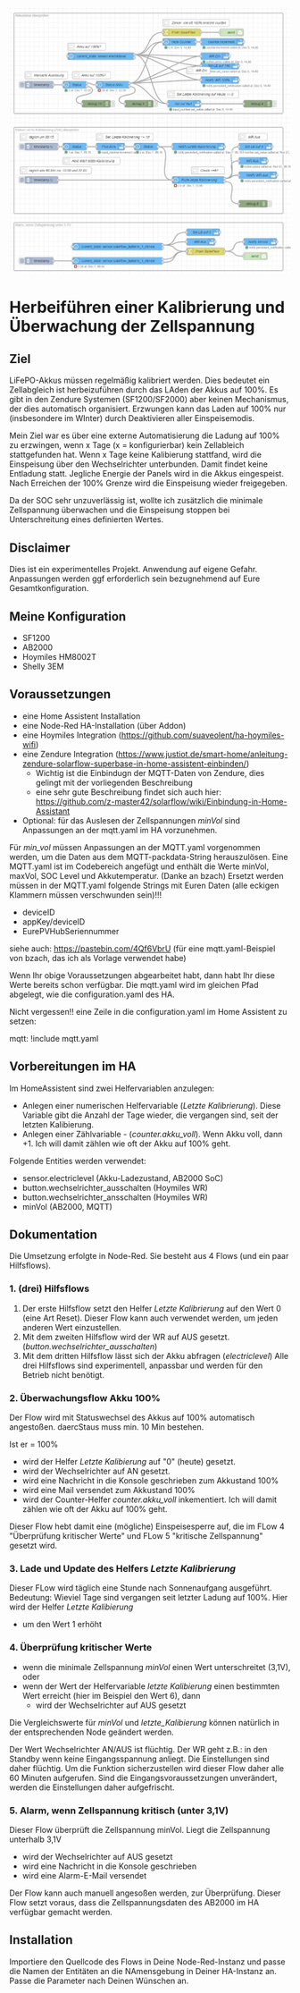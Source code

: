 
![Flow](/Flows_kalibrierung.JPG)

# Herbeiführen einer Kalibrierung und Überwachung der Zellspannung
## Ziel
LiFePO-Akkus müssen regelmäßig kalibriert werden. Dies bedeutet ein Zellabgleich ist herbeizuführen durch das LAden der Akkus auf 100%.
Es gibt in den Zendure Systemen (SF1200/SF2000) aber keinen Mechanismus, der dies automatisch organisiert. 
Erzwungen kann das Laden auf 100% nur (insbesondere im WInter) durch Deaktivieren aller Einspeisemodis.

Mein Ziel war es über eine externe Automatisierung die Ladung auf 100% zu erzwingen, wenn x Tage (x = konfigurierbar) kein Zellableich stattgefunden hat.
Wenn x Tage keine Kalibierung stattfand, wird die Einspeisung über den Wechselrichter unterbunden. Damit findet keine Entladung statt. Jegliche Energie der Panels wird in die Akkus eingespeist. 
Nach Erreichen der 100% Grenze wird die Einspeisung wieder freigegeben.

Da der SOC sehr unzuverlässig ist, wollte ich zusätzlich die minimale Zellspannung überwachen und die Einspeisung stoppen bei Unterschreitung eines definierten Wertes.

## Disclaimer
Dies ist ein experimentelles Projekt. Anwendung auf eigene Gefahr.
Anpassungen werden ggf erforderlich sein bezugnehmend auf Eure Gesamtkonfiguration.

## Meine Konfiguration
 - SF1200
 - AB2000
 - Hoymiles HM8002T
 - Shelly 3EM

## Voraussetzungen
 - eine Home Assistent Installation
 - eine Node-Red HA-Installation (über Addon)
 - eine Hoymiles Integration (https://github.com/suaveolent/ha-hoymiles-wifi)
 - eine Zendure Integration (https://www.justiot.de/smart-home/anleitung-zendure-solarflow-superbase-in-home-assistent-einbinden/)
      - Wichtig ist die Einbindugn der MQTT-Daten von Zendure, dies gelingt mit der vorliegenden Beschreibung 
      - eine sehr gute Beschreibung findet sich auch hier: https://github.com/z-master42/solarflow/wiki/Einbindung-in-Home-Assistant
 - Optional: für das Auslesen der Zellspannungen _minVol_ sind Anpassungen an der mqtt.yaml im HA vorzunehmen.

Für _min_vol_ müssen Anpassungen an der MQTT.yaml vorgenommen werden, um die Daten aus dem MQTT-packdata-String herauszulösen.
Eine MQTT.yaml ist im Codebereich angefügt und enthält die Werte minVol, maxVol, SOC Level und Akkutemperatur. (Danke an bzach)
Ersetzt werden müssen in der MQTT.yaml folgende Strings mit Euren Daten (alle eckigen Klammern müssen verschwunden sein)!!!

 - deviceID
 - appKey/deviceID
 - EurePVHubSeriennummer

 siehe auch: https://pastebin.com/4Qf6VbrU (für eine mqtt.yaml-Beispiel von bzach, das ich als Vorlage verwendet habe)
 
 Wenn Ihr obige Voraussetzungen abgearbeitet habt, dann habt Ihr diese Werte bereits schon verfügbar. Die mqtt.yaml wird im gleichen Pfad abgelegt, wie die configuration.yaml des HA.

Nicht vergessen!! eine Zeile in die configuration.yaml im Home Assistent zu setzen:

mqtt: !include mqtt.yaml

## Vorbereitungen im HA
Im HomeAssistent sind zwei Helfervariablen anzulegen:
 - Anlegen einer numerischen Helfervariable (_Letzte Kalibrierung_). Diese Variable gibt die Anzahl der Tage wieder, die vergangen sind, seit der letzten Kalibierung.
 - Anlegen einer Zählvariable - (_counter.akku_voll_). Wenn Akku voll, dann +1.  Ich will damit zählen wie oft der Akku auf 100% geht.  

Folgende Entities werden verwendet:
 - sensor.electriclevel (Akku-Ladezustand, AB2000 SoC)
 - button.wechselrichter_ausschalten (Hoymiles WR)
 - button.wechselrichter_ansschalten (Hoymiles WR)
 - minVol (AB2000, MQTT)

## Dokumentation
Die Umsetzung erfolgte in Node-Red.
Sie besteht aus 4 Flows (und ein paar Hilfsflows).

### 1. (drei) Hilfsflows
 1. Der erste Hilfsflow setzt den Helfer _Letzte Kalibrierung_ auf den Wert 0 (eine Art Reset). Dieser Flow kann auch verwendet werden, um jeden anderen Wert einzustellen.
 2. Mit dem zweiten Hilfsflow wird der WR auf AUS gesetzt. (_button.wechselrichter_ausschalten_)
 3. Mit dem dritten Hilfsflow lässt sich der Akku abfragen (_electriclevel_)
 Alle drei Hilfsflows sind experimentell, anpassbar und werden für den Betrieb nicht benötigt.

### 2. Überwachungsflow Akku 100%
Der Flow wird mit Statuswechsel des Akkus auf 100% automatisch angestoßen. daercStaus muss min. 10 Min bestehen.

Ist er = 100% 
 - wird der Helfer _Letzte Kalibierung_ auf "0" (heute) gesetzt.
 - wird der Wechselrichter auf AN gesetzt.
 - wird eine Nachricht in die Konsole geschrieben zum Akkustand 100%
 - wird eine Mail versendet zum Akkustand 100%
 - wird der Counter-Helfer _counter.akku_voll_ inkementiert.  Ich will damit zählen wie oft der Akku auf 100% geht.

Dieser Flow hebt damit eine (mögliche) Einspeisesperre auf, die im FLow 4 "Überprüfung kritischer Werte" und FLow 5 "kritische Zellspannung" gesetzt wird.

### 3. Lade und Update des Helfers _Letzte Kalibrierung_
Dieser FLow wird täglich eine Stunde nach Sonnenaufgang ausgeführt.
Bedeutung: Wieviel Tage sind vergangen seit letzter Ladung auf 100%.
Hier wird der Helfer _Letzte Kalibierung_
- um den Wert 1 erhöht

### 4. Überprüfung kritischer Werte
 - wenn die minimale Zellspannung _minVol_ einen Wert unterschreitet (3,1V), oder
 - wenn der Wert der Helfervariable _letzte Kalibierung_ einen bestimmten Wert erreicht (hier im Beispiel den Wert 6), dann 
     - wird der Wechselrichter auf AUS gesetzt
    
Die Vergleichswerte für _minVol_ und _letzte_Kalibierung_ können natürlich in der entsprechenden Node geändert werden.

Der Wert Wechselrichter AN/AUS ist flüchtig. 
Der WR  geht z.B.: in den Standby wenn keine Eingangsspannung anliegt. Die Einstellungen sind daher flüchtig. 
Um die Funktion sicherzustellen wird dieser Flow daher alle 60 Minuten aufgerufen. 
Sind die Eingangsvoraussetzungen unverändert, werden die Einstellungen daher aufgefrischt.

### 5. Alarm, wenn Zellspannung kritisch (unter 3,1V)
Dieser Flow überprüft die Zellspannung minVol.
Liegt die Zellspannung unterhalb 3,1V
- wird der Wechselrichter auf AUS gesetzt
- wird eine Nachricht in die Konsole geschrieben
- wird eine Alarm-E-Mail versendet

Der Flow kann auch manuell angesoßen werden, zur Überprüfung.
Dieser Flow setzt voraus, dass die Zellspannungsdaten des AB2000 im HA verfügbar gemacht werden.


## Installation
Importiere den Quellcode des Flows in Deine Node-Red-Instanz und passe die Namen der Entitäten an die NAmensgebung in Deiner HA-Instanz an.
Passe die Parameter nach Deinen Wünschen an.
